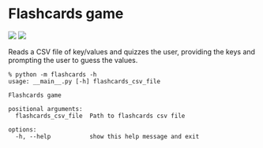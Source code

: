 # Flashcards game

[<img src="https://img.shields.io/badge/license-MIT-lightgrey.svg?maxAge=2592000">](https://raw.githubusercontent.com/caarmen/flashcards/main/LICENSE.txt)
[<img src="https://github.com/caarmen/flashcards/actions/workflows/tests.yml/badge.svg">](https://github.com/caarmen/flashcards/actions?query=workflow%3A%22Run+tests%22++)


Reads a CSV file of key/values and quizzes the user, providing the
keys and prompting the user to guess the values.

```commandline
% python -m flashcards -h
usage: __main__.py [-h] flashcards_csv_file

Flashcards game

positional arguments:
  flashcards_csv_file  Path to flashcards csv file

options:
  -h, --help           show this help message and exit
```
